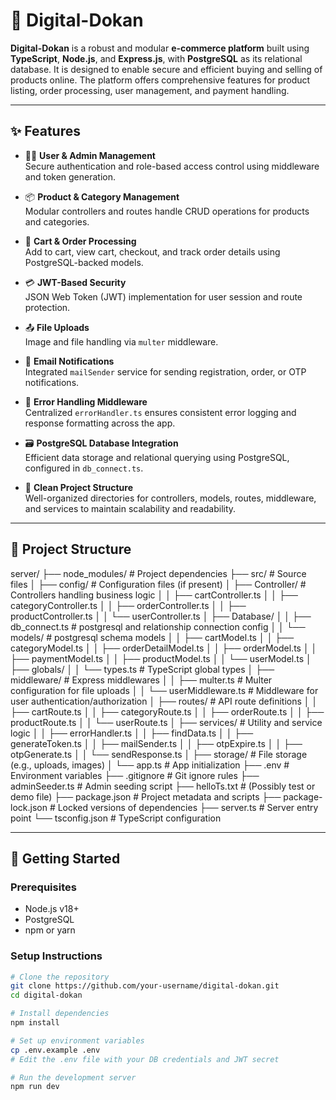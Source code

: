 # 🛒 Digital-Dokan

**Digital-Dokan** is a robust and modular **e-commerce platform** built using **TypeScript**, **Node.js**, and **Express.js**, with **PostgreSQL** as its relational database. It is designed to enable secure and efficient buying and selling of products online. The platform offers comprehensive features for product listing, order processing, user management, and payment handling.

---

## ✨ Features

- 🧑‍💼 **User & Admin Management**  
  Secure authentication and role-based access control using middleware and token generation.

- 📦 **Product & Category Management**  
  Modular controllers and routes handle CRUD operations for products and categories.

- 🛒 **Cart & Order Processing**  
  Add to cart, view cart, checkout, and track order details using PostgreSQL-backed models.

- 💳 **JWT-Based Security**  
  JSON Web Token (JWT) implementation for user session and route protection.

- 📤 **File Uploads**  
  Image and file handling via `multer` middleware.

- 📧 **Email Notifications**  
  Integrated `mailSender` service for sending registration, order, or OTP notifications.

- 🧠 **Error Handling Middleware**  
  Centralized `errorHandler.ts` ensures consistent error logging and response formatting across the app.

- 🗃️ **PostgreSQL Database Integration**  
  Efficient data storage and relational querying using PostgreSQL, configured in `db_connect.ts`.

- 📁 **Clean Project Structure**  
  Well-organized directories for controllers, models, routes, middleware, and services to maintain scalability and readability.

---

## 📁 Project Structure

server/
├── node_modules/               # Project dependencies
├── src/                        # Source files
│   ├── config/                 # Configuration files (if present)
│   ├── Controller/             # Controllers handling business logic
│   │   ├── cartController.ts
│   │   ├── categoryController.ts
│   │   ├── orderController.ts
│   │   ├── productController.ts
│   │   └── userController.ts
│   ├── Database/
│   │   ├── db_connect.ts       # postgresql and relationship connection config
│   │   └── models/             # postgresql schema models
│   │       ├── cartModel.ts
│   │       ├── categoryModel.ts
│   │       ├── orderDetailModel.ts
│   │       ├── orderModel.ts
│   │       ├── paymentModel.ts
│   │       ├── productModel.ts
│   │       └── userModel.ts
│   ├── globals/
│   │   └── types.ts            # TypeScript global types
│   ├── middleware/             # Express middlewares
│   │   ├── multer.ts           # Multer configuration for file uploads
│   │   └── userMiddleware.ts   # Middleware for user authentication/authorization
│   ├── routes/                 # API route definitions
│   │   ├── cartRoute.ts
│   │   ├── categoryRoute.ts
│   │   ├── orderRoute.ts
│   │   ├── productRoute.ts
│   │   └── userRoute.ts
│   ├── services/               # Utility and service logic
│   │   ├── errorHandler.ts
│   │   ├── findData.ts
│   │   ├── generateToken.ts
│   │   ├── mailSender.ts
│   │   ├── otpExpire.ts
│   │   ├── otpGenerate.ts
│   │   └── sendResponse.ts
│   ├── storage/                # File storage (e.g., uploads, images)
│   └── app.ts                  # App initialization
├── .env                        # Environment variables
├── .gitignore                  # Git ignore rules
├── adminSeeder.ts             # Admin seeding script
├── helloTs.txt                # (Possibly test or demo file)
├── package.json               # Project metadata and scripts
├── package-lock.json          # Locked versions of dependencies
├── server.ts                  # Server entry point
└── tsconfig.json              # TypeScript configuration

---

## 🚀 Getting Started

### Prerequisites

- Node.js v18+
- PostgreSQL
- npm or yarn

### Setup Instructions

```bash
# Clone the repository
git clone https://github.com/your-username/digital-dokan.git
cd digital-dokan

# Install dependencies
npm install

# Set up environment variables
cp .env.example .env
# Edit the .env file with your DB credentials and JWT secret

# Run the development server
npm run dev
```
